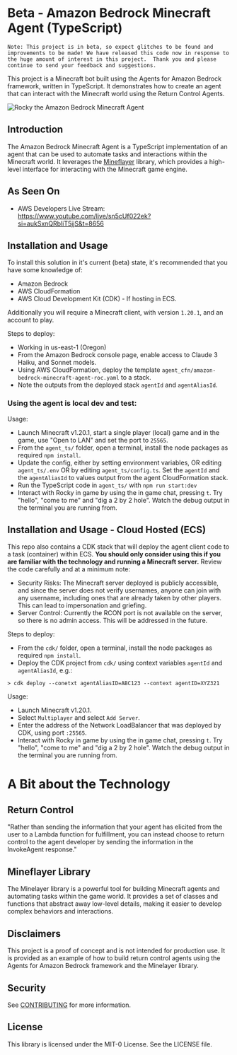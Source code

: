 # Beta - Amazon Bedrock Minecraft Agent (TypeScript)

    Note: This project is in beta, so expect glitches to be found and improvements to be made! We have released this code now in response to the huge amount of interest in this project.  Thank you and please continue to send your feedback and suggestions.

This project is a Minecraft bot built using the Agents for Amazon Bedrock framework, written in TypeScript. It demonstrates how to create an agent that can interact with the Minecraft world using the Return Control Agents.

![Rocky the Amazon Bedrock Minecraft Agent](images/rocky.png)

## Introduction

The Amazon Bedrock Minecraft Agent is a TypeScript implementation of an agent that can be used to automate tasks and interactions within the Minecraft world. It leverages the [Mineflayer](https://github.com/PrismarineJS/mineflayer) library, which provides a high-level interface for interacting with the Minecraft game engine.

## As Seen On 
- AWS Developers Live Stream: https://www.youtube.com/live/sn5cUf022ek?si=aukSxnQRbliT5jjS&t=8656

## Installation and Usage

To install this solution in it's current (beta) state, it's recommended that you have some knowledge of:  
- Amazon Bedrock
- AWS CloudFormation
- AWS Cloud Development Kit (CDK) - If hosting in ECS.

Additionally you will require a Minecraft client, with version `1.20.1`, and an account to play.

Steps to deploy: 
- Working in us-east-1 (Oregon)
- From the Amazon Bedrock console page, enable access to Claude 3 Haiku, and Sonnet models.
- Using AWS CloudFormation, deploy the template `agent_cfn/amazon-bedrock-minecraft-agent-roc.yaml` to a stack.
- Note the outputs from the deployed stack `agentId` and `agentAliasId`.

### Using the agent is local dev and test:

Usage:
- Launch Minecraft v1.20.1, start a single player (local) game and in the game, use "Open to LAN" and set the port to `25565`.
- From the `agent_ts/` folder, open a terminal, install the node packages as required `npm install`.
- Update the config, either by setting environment variables, OR editing `agent_ts/.env` OR by editing `agent_ts/config.ts`.  Set the `agentId` and the `agentAliasId` to values output from the agent CloudFormation stack.
- Run the TypeScript code in `agent_ts/` with `npm run start:dev`
- Interact with Rocky in game by using the in game chat, pressing `t`.  Try "hello", "come to me" and "dig a 2 by 2 hole".  Watch the debug output in the terminal you are running from. 

## Installation and Usage - Cloud Hosted (ECS)

This repo also contains a CDK stack that will deploy the agent client code to a task (container) within ECS. **You should only consider using this if you are familiar with the technology and running a Minecraft server.** Review the code carefully and at a minimum note:
- Security Risks: The Minecraft server deployed is publicly accessible, and since the server does not verify usernames, anyone can join with any username, including ones that are already taken by other players. This can lead to impersonation and griefing.
- Server Control: Currently the RCON port is not available on the server, so there is no admin access.  This will be addressed in the future. 

Steps to deploy: 
- From the `cdk/` folder, open a terminal, install the node packages as required `npm install`.
- Deploy the CDK project from `cdk/` using context variables `agentId` and `agentAliasId`, e.g.:

```
> cdk deploy --conetxt agentAliasID=ABC123 --context agentID=XYZ321
```

Usage:
- Launch Minecraft v1.20.1.
- Select `Multiplayer` and select `Add Server`.
- Enter the address of the Network LoadBalancer that was deployed by CDK, using port `:25565`. 
- Interact with Rocky in game by using the in game chat, pressing `t`.  Try "hello", "come to me" and "dig a 2 by 2 hole".  Watch the debug output in the terminal you are running from. 

# A Bit about the Technology 

## Return Control
"Rather than sending the information that your agent has elicited from the user to a Lambda function for fulfillment, you can instead choose to return control to the agent developer by sending the information in the InvokeAgent response."


## Mineflayer Library

The Minelayer library is a powerful tool for building Minecraft agents and automating tasks within the game world. It provides a set of classes and functions that abstract away low-level details, making it easier to develop complex behaviors and interactions.

## Disclaimers

This project is a proof of concept and is not intended for production use. It is provided as an example of how to build return control agents using the Agents for Amazon Bedrock framework and the Minelayer library.

## Security

See [CONTRIBUTING](CONTRIBUTING.md#security-issue-notifications) for more information.

## License

This library is licensed under the MIT-0 License. See the LICENSE file.